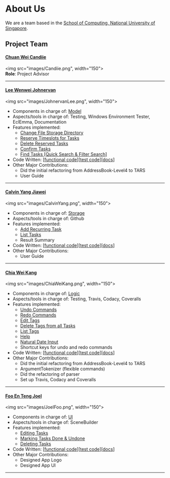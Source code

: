 # About Us

We are a team based in the [School of Computing, National University of Singapore](http://www.comp.nus.edu.sg).

## Project Team

#### [Chuan Wei Candiie](https://github.com/Candiie) <br>
<img src="images/Candiie.png", width="150"><br>
**Role**: Project Advisor

----- 

[comment]: # (@@author A0124333U)
#### [Lee Wenwei Johnervan](http://github.com/johnervan) <br>
<img src="images/JohnervanLee.png", width="150"><br>

* Components in charge of: [Model](https://github.com/CS2103AUG2016-F10-C1/main/blob/develop/docs/DeveloperGuide.md#model-component)
* Aspects/tools in charge of: Testing, Windows Environment Tester, EclEmma, Documentation
* Features implemented: 
   * [Change File Storage Directory](https://github.com/CS2103AUG2016-F10-C1/main/blob/develop/docs/UserGuide.md#changing-data-storage-location--cd)
   * [Reserve Timeslots for Tasks](https://github.com/CS2103AUG2016-F10-C1/main/blob/develop/docs/UserGuide.md#reserving-timeslots-for-a-task--rsv)
   * [Delete Reserved Tasks](https://github.com/CS2103AUG2016-F10-C1/main/blob/develop/docs/UserGuide.md#deleting-a-task-with-reserved-timeslots--rsv-d)
   * [Confirm Tasks](https://github.com/CS2103AUG2016-F10-C1/main/blob/develop/docs/UserGuide.md#confirming-a-reserved-timeslot--confirm)
   * [Find Tasks [Quick Search & Filter Search]](https://github.com/CS2103AUG2016-F10-C1/main/blob/develop/docs/UserGuide.md#finding-tasks--find)
* Code Written: [[functional code](https://github.com/CS2103AUG2016-F10-C1/main/blob/master/collated/main/A0124333U.md)][[test code](https://github.com/CS2103AUG2016-F10-C1/main/blob/master/collated/test/A0124333U.md)][[docs](https://github.com/CS2103AUG2016-F10-C1/main/blob/master/collated/docs/A0124333U.md)]
* Other Major Contributions:
   * Did the initial refactoring from AddressBook-Level4 to TARS
   * User Guide
   
-----
[comment]: # (@@author A0140022H)
#### [Calvin Yang Jiawei](http://github.com/origiri) <br>
<img src="images/CalvinYang.png", width="150"><br>

* Components in charge of: [Storage](https://github.com/CS2103AUG2016-F10-C1/main/blob/develop/docs/DeveloperGuide.md#storage-component)
* Aspects/tools in charge of: Github
* Features implemented: 
   * [Add Recurring Task](https://github.com/CS2103AUG2016-F10-C1/main/blob/develop/docs/UserGuide.md#adding-a-task--add)
   * [List Tasks](https://github.com/CS2103AUG2016-F10-C1/main/blob/develop/docs/UserGuide.md#listing-tasks--ls)
   * Result Summary
* Code Written: [[functional code](https://github.com/CS2103AUG2016-F10-C1/main/blob/master/collated/main/A0140022H.md)][[test code](https://github.com/CS2103AUG2016-F10-C1/main/blob/master/collated/test/A0140022H.md)][[docs](https://github.com/CS2103AUG2016-F10-C1/main/blob/master/collated/docs/A0140022H.md)]
* Other Major Contributions:
    * User Guide

-----

[comment]: # (@@author A0139924W)
#### [Chia Wei Kang](http://github.com/weikangchia) <br>
<img src="images/ChiaWeiKang.png", width="150"><br>

* Components in charge of: [Logic](https://github.com/CS2103AUG2016-F10-C1/main/blob/develop/docs/DeveloperGuide.md#logic-component)
* Aspects/tools in charge of: Testing, Travis, Codacy, Coveralls
* Features implemented: 
    * [Undo Commands](https://github.com/CS2103AUG2016-F10-C1/main/blob/develop/docs/UserGuide.md#undoing-a-command--undo)
    * [Redo Commands](https://github.com/CS2103AUG2016-F10-C1/main/blob/develop/docs/UserGuide.md#redoing-a-command--redo)
    * [Edit Tags](https://github.com/CS2103AUG2016-F10-C1/main/blob/develop/docs/UserGuide.md#editing-a-tags-name--tag-e)
    * [Delete Tags from all Tasks](https://github.com/CS2103AUG2016-F10-C1/main/blob/develop/docs/UserGuide.md#deleting-a-tag--tag-del)
    * [List Tags](https://github.com/CS2103AUG2016-F10-C1/main/blob/develop/docs/UserGuide.md#listing-all-tags--tag-ls)
    * [Help](https://github.com/CS2103AUG2016-F10-C1/main/blob/develop/docs/UserGuide.md#displaying-a-list-of-available-commands--help)
    * [Natural Date Input](https://github.com/CS2103AUG2016-F10-C1/main/blob/develop/docs/UserGuide.md#supported-date-formats)
    * Shortcut keys for undo and redo commands
* Code Written: [[functional code](https://github.com/CS2103AUG2016-F10-C1/main/blob/master/collated/main/A0139924W.md)][[test code](https://github.com/CS2103AUG2016-F10-C1/main/blob/master/collated/test/A0139924W.md)][[docs](https://github.com/CS2103AUG2016-F10-C1/main/blob/master/collated/docs/A0139924W.md)]
* Other Major Contributions:
    * Did the initial refactoring from AddressBook-Level4 to TARS
    * ArgumentTokenizer (flexible commands)
    * Did the refactoring of parser
    * Set up Travis, Codacy and Coveralls

-----

[comment]: # (@@author A0121533W)
#### [Foo En Teng Joel](http://github.com/jaeoheeail) <br>
<img src="images/JoelFoo.png", width="150"><br>

* Components in charge of: [UI](https://github.com/CS2103AUG2016-F10-C1/main/blob/develop/docs/DeveloperGuide.md#ui-component)
* Aspects/tools in charge of: SceneBuilder
* Features implemented: 
    * [Editing Tasks](https://github.com/CS2103AUG2016-F10-C1/main/blob/develop/docs/UserGuide.md#editing-a-task--edit)
    * [Marking Tasks Done & Undone](https://github.com/CS2103AUG2016-F10-C1/main/blob/develop/docs/UserGuide.md#marking-tasks--mark)
    * [Deleting Tasks](https://github.com/CS2103AUG2016-F10-C1/main/blob/develop/docs/UserGuide.md#deleting-a-task--del)
* Code Written: [[functional code](https://github.com/CS2103AUG2016-F10-C1/main/blob/master/collated/main/A0121533W.md)][[test code](https://github.com/CS2103AUG2016-F10-C1/main/blob/master/collated/test/A0121533W.md)][[docs](https://github.com/CS2103AUG2016-F10-C1/main/blob/master/collated/docs/A0121533W.md)]
* Other Major Contributions:
    * Designed App Logo
    * Designed App UI

 -----
